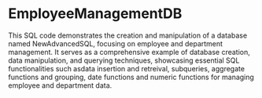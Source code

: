 # EmployeeManagementDB

This SQL code demonstrates the creation and manipulation of a database named NewAdvancedSQL, focusing on employee and department management. It serves as a comprehensive example of database creation, data manipulation, and querying techniques, showcasing essential SQL functionalities such asdata insertion and retreival, subqueries, aggregate functions and grouping, date functions and numeric functions for managing employee and department data. 

